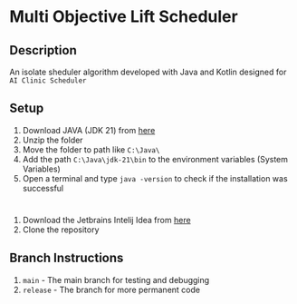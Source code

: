 # Multi Objective Lift Scheduler

## Description

An isolate sheduler algorithm developed with Java and Kotlin designed for `AI Clinic Scheduler`

## Setup

1. Download JAVA (JDK 21) from [here](https://download.oracle.com/java/17/latest/jdk-17_windows-x64_bin.exe)
2. Unzip the folder
3. Move the folder to path like `C:\Java\`
4. Add the path `C:\Java\jdk-21\bin` to the environment variables (System Variables)
5. Open a terminal and type `java -version` to check if the installation was successful

#

1. Download the Jetbrains Intelij Idea from [here](https://www.jetbrains.com/idea/)
2. Clone the repository

## Branch Instructions

1. `main` - The main branch for testing and debugging
2. `release` - The branch for more permanent code